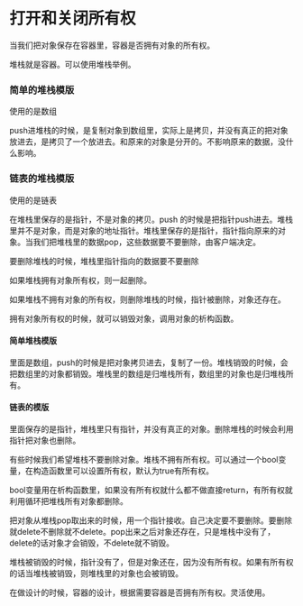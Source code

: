 # 打开和关闭所有权

当我们把对象保存在容器里，容器是否拥有对象的所有权。

堆栈就是容器。可以使用堆栈举例。

### 简单的堆栈模版

使用的是数组

push进堆栈的时候，是复制对象到数组里，实际上是拷贝，并没有真正的把对象放进去，是拷贝了一个放进去。和原来的对象是分开的。不影响原来的数据，没什么影响。

### 链表的堆栈模版

使用的是链表

在堆栈里保存的是指针，不是对象的拷贝。push 的时候是把指针push进去。堆栈里并不是对象，而是对象的地址指针。堆栈里保存的是指针，指针指向原来的对象。当我们把堆栈里的数据pop，这些数据要不要删除，由客户端决定。

要删除堆栈的时候，堆栈里指针指向的数据要不要删除

如果堆栈拥有对象所有权，则一起删除。

如果堆栈不拥有对象的所有权，则删除堆栈的时候，指针被删除，对象还存在。

拥有对象所有权的时候，就可以销毁对象，调用对象的析构函数。

#### 简单堆栈模版

里面是数组，push的时候是把对象拷贝进去，复制了一份。堆栈销毁的时候，会把数组里的对象都销毁。堆栈里的数组是归堆栈所有，数组里的对象也是归堆栈所有。

#### 链表的模版

里面保存的是指针，堆栈里只有指针，并没有真正的对象。删除堆栈的时候会利用指针把对象也删除。

有些时候我们希望堆栈不要删除对象。堆栈不拥有所有权。可以通过一个bool变量，在构造函数里可以设置所有权，默认为true有所有权。

bool变量用在析构函数里，如果没有所有权就什么都不做直接return，有所有权就利用循环把堆栈所有对象都删除。

把对象从堆栈pop取出来的时候，用一个指针接收。自己决定要不要删除。要删除就delete不删除就不delete。pop出来之后对象还存在，只是堆栈中没有了，delete的话对象才会销毁，不delete就不销毁。

堆栈被销毁的时候，指针没有了，但是对象还在，因为没有所有权。如果有所有权的话当堆栈被销毁，则堆栈里的对象也会被销毁。



在做设计的时候，容器的设计，根据需要容器是否拥有所有权。灵活使用。